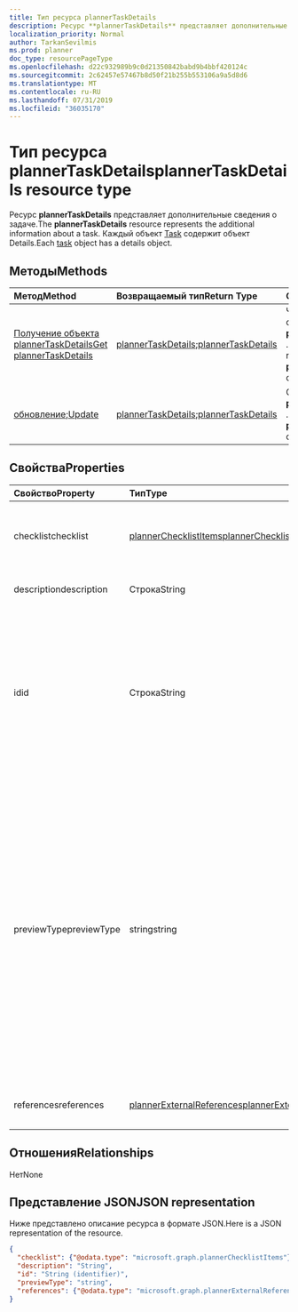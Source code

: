 ```yaml
---
title: Тип ресурса plannerTaskDetails
description: Ресурс **plannerTaskDetails** представляет дополнительные сведения о задаче. Каждый объект Task содержит объект Details.
localization_priority: Normal
author: TarkanSevilmis
ms.prod: planner
doc_type: resourcePageType
ms.openlocfilehash: d22c932989b9c0d21350842babd9b4bbf420124c
ms.sourcegitcommit: 2c62457e57467b8d50f21b255b553106a9a5d8d6
ms.translationtype: MT
ms.contentlocale: ru-RU
ms.lasthandoff: 07/31/2019
ms.locfileid: "36035170"
---
```

# <a name="plannertaskdetails-resource-type"></a><span data-ttu-id="df590-104">Тип ресурса plannerTaskDetails</span><span class="sxs-lookup"><span data-stu-id="df590-104">plannerTaskDetails resource type</span></span>

<span data-ttu-id="df590-105">Ресурс **plannerTaskDetails** представляет дополнительные сведения о задаче.</span><span class="sxs-lookup"><span data-stu-id="df590-105">The **plannerTaskDetails** resource represents the additional information about a task.</span></span> <span data-ttu-id="df590-106">Каждый объект [Task](plannertask.md) содержит объект Details.</span><span class="sxs-lookup"><span data-stu-id="df590-106">Each [task](plannertask.md) object has a details object.</span></span>


## <a name="methods"></a><span data-ttu-id="df590-107">Методы</span><span class="sxs-lookup"><span data-stu-id="df590-107">Methods</span></span>

| <span data-ttu-id="df590-108">Метод</span><span class="sxs-lookup"><span data-stu-id="df590-108">Method</span></span>           | <span data-ttu-id="df590-109">Возвращаемый тип</span><span class="sxs-lookup"><span data-stu-id="df590-109">Return Type</span></span>    |<span data-ttu-id="df590-110">Описание</span><span class="sxs-lookup"><span data-stu-id="df590-110">Description</span></span>|
|:---------------|:--------|:----------|
|[<span data-ttu-id="df590-111">Получение объекта plannerTaskDetails</span><span class="sxs-lookup"><span data-stu-id="df590-111">Get plannerTaskDetails</span></span>](../api/plannertaskdetails-get.md) | <span data-ttu-id="df590-112">[plannerTaskDetails](plannertaskdetails.md);</span><span class="sxs-lookup"><span data-stu-id="df590-112">[plannerTaskDetails](plannertaskdetails.md)</span></span> |<span data-ttu-id="df590-113">Чтение свойств и связей объекта **plannerTaskDetails** .</span><span class="sxs-lookup"><span data-stu-id="df590-113">Read properties and relationships of **plannerTaskDetails** object.</span></span>|
|<span data-ttu-id="df590-114">[обновление](../api/plannertaskdetails-update.md);</span><span class="sxs-lookup"><span data-stu-id="df590-114">[Update](../api/plannertaskdetails-update.md)</span></span> | <span data-ttu-id="df590-115">[plannerTaskDetails](plannertaskdetails.md);</span><span class="sxs-lookup"><span data-stu-id="df590-115">[plannerTaskDetails](plannertaskdetails.md)</span></span>    |<span data-ttu-id="df590-116">Обновление объекта **plannerTaskDetails** .</span><span class="sxs-lookup"><span data-stu-id="df590-116">Update **plannerTaskDetails** object.</span></span> |

## <a name="properties"></a><span data-ttu-id="df590-117">Свойства</span><span class="sxs-lookup"><span data-stu-id="df590-117">Properties</span></span>
| <span data-ttu-id="df590-118">Свойство</span><span class="sxs-lookup"><span data-stu-id="df590-118">Property</span></span>     | <span data-ttu-id="df590-119">Тип</span><span class="sxs-lookup"><span data-stu-id="df590-119">Type</span></span>   |<span data-ttu-id="df590-120">Описание</span><span class="sxs-lookup"><span data-stu-id="df590-120">Description</span></span>|
|:---------------|:--------|:----------|
|<span data-ttu-id="df590-121">checklist</span><span class="sxs-lookup"><span data-stu-id="df590-121">checklist</span></span>|[<span data-ttu-id="df590-122">plannerChecklistItems</span><span class="sxs-lookup"><span data-stu-id="df590-122">plannerChecklistItems</span></span>](plannerchecklistitems.md)|<span data-ttu-id="df590-123">Коллекция элементов контрольного списка задачи.</span><span class="sxs-lookup"><span data-stu-id="df590-123">The collection of checklist items on the task.</span></span>|
|<span data-ttu-id="df590-124">description</span><span class="sxs-lookup"><span data-stu-id="df590-124">description</span></span>|<span data-ttu-id="df590-125">Строка</span><span class="sxs-lookup"><span data-stu-id="df590-125">String</span></span>|<span data-ttu-id="df590-126">Описание задачи.</span><span class="sxs-lookup"><span data-stu-id="df590-126">Description of the task</span></span>|
|<span data-ttu-id="df590-127">id</span><span class="sxs-lookup"><span data-stu-id="df590-127">id</span></span>|<span data-ttu-id="df590-128">Строка</span><span class="sxs-lookup"><span data-stu-id="df590-128">String</span></span>| <span data-ttu-id="df590-129">Только для чтения.</span><span class="sxs-lookup"><span data-stu-id="df590-129">Read-only.</span></span> <span data-ttu-id="df590-130">Идентификатор сведений о задаче.</span><span class="sxs-lookup"><span data-stu-id="df590-130">ID of the task details.</span></span> <span data-ttu-id="df590-131">Содержит 28 знаков, учитывается регистр.</span><span class="sxs-lookup"><span data-stu-id="df590-131">It is 28 characters long and case-sensitive.</span></span> <span data-ttu-id="df590-132">[Проверка формата](planner-identifiers-disclaimer.md) проводится для службы.</span><span class="sxs-lookup"><span data-stu-id="df590-132">[Format validation](planner-identifiers-disclaimer.md) is done on the service.</span></span>|
|<span data-ttu-id="df590-133">previewType</span><span class="sxs-lookup"><span data-stu-id="df590-133">previewType</span></span>|<span data-ttu-id="df590-134">string</span><span class="sxs-lookup"><span data-stu-id="df590-134">string</span></span>|<span data-ttu-id="df590-135">Устанавливает тип предварительного просмотра задачи.</span><span class="sxs-lookup"><span data-stu-id="df590-135">This sets the type of preview that shows up on the task.</span></span> <span data-ttu-id="df590-136">Допустимые значения: `automatic`, `noPreview`, `checklist`, `description`, `reference`.</span><span class="sxs-lookup"><span data-stu-id="df590-136">The possible values are: `automatic`, `noPreview`, `checklist`, `description`, `reference`.</span></span> <span data-ttu-id="df590-137">`automatic` Если выбран отображаемый предварительный просмотр, то приложение просматривает задачу.</span><span class="sxs-lookup"><span data-stu-id="df590-137">When set to `automatic` the displayed preview is chosen by the app viewing the task.</span></span>|
|<span data-ttu-id="df590-138">references</span><span class="sxs-lookup"><span data-stu-id="df590-138">references</span></span>|[<span data-ttu-id="df590-139">plannerExternalReferences</span><span class="sxs-lookup"><span data-stu-id="df590-139">plannerExternalReferences</span></span>](plannerexternalreferences.md)|<span data-ttu-id="df590-140">Коллекция ссылок на задачу.</span><span class="sxs-lookup"><span data-stu-id="df590-140">The collection of references on the task.</span></span>|

## <a name="relationships"></a><span data-ttu-id="df590-141">Отношения</span><span class="sxs-lookup"><span data-stu-id="df590-141">Relationships</span></span>
<span data-ttu-id="df590-142">Нет</span><span class="sxs-lookup"><span data-stu-id="df590-142">None</span></span>


## <a name="json-representation"></a><span data-ttu-id="df590-143">Представление JSON</span><span class="sxs-lookup"><span data-stu-id="df590-143">JSON representation</span></span>
<span data-ttu-id="df590-144">Ниже представлено описание ресурса в формате JSON.</span><span class="sxs-lookup"><span data-stu-id="df590-144">Here is a JSON representation of the resource.</span></span>

<!--{
  "blockType": "resource",
  "optionalProperties": [],
  "baseType": "microsoft.graph.entity",
  "@odata.type": "microsoft.graph.plannerTaskDetails"
}-->

```json
{
  "checklist": {"@odata.type": "microsoft.graph.plannerChecklistItems"},
  "description": "String",
  "id": "String (identifier)",
  "previewType": "string",
  "references": {"@odata.type": "microsoft.graph.plannerExternalReferences"}
}

```

<!-- uuid: 8fcb5dbc-d5aa-4681-8e31-b001d5168d79
2015-10-25 14:57:30 UTC -->
<!-- {
  "type": "#page.annotation",
  "description": "plannerTaskDetails resource",
  "keywords": "",
  "section": "documentation",
  "tocPath": ""
}-->
